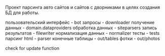 Проект парсинга авто сайтов и сайтов с дворниками в целях создания БД для работы.

пользовательский интерфейс - bot
запросы - downloader
получение данных - domain.dataproviders
обработка данных - siteparsers
запись результатов - filewriter
нормализация данных - normalizer
тесты - tests
парсинг html - parser
конечные таблицы - out/tables
фотки - out/photos


check for update function

